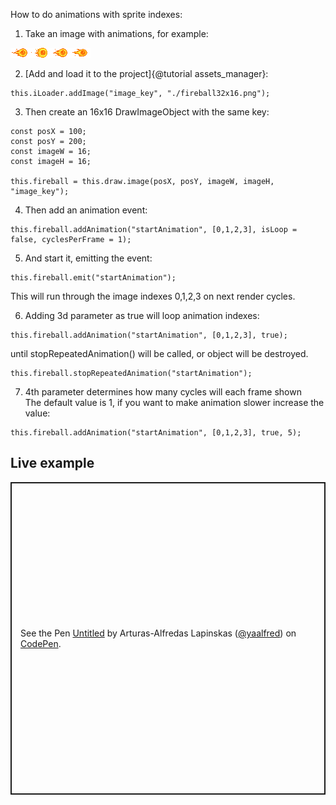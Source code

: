 How to do animations with sprite indexes:

1. Take an image with animations, for example:

![fireball](../tutorials/fireball32x16.png)

2. [Add and load it to the project]{@tutorial assets_manager}:
```
this.iLoader.addImage("image_key", "./fireball32x16.png");
```
3. Then create an 16x16 DrawImageObject with the same key:
```
const posX = 100;
const posY = 200;
const imageW = 16;
const imageH = 16;

this.fireball = this.draw.image(posX, posY, imageW, imageH, "image_key");
```
4. Then add an animation event: 
```
this.fireball.addAnimation("startAnimation", [0,1,2,3], isLoop = false, cyclesPerFrame = 1);
```
5. And start it, emitting the event:
```
this.fireball.emit("startAnimation");
```
This will run through the image indexes 0,1,2,3 on next render cycles.

6. Adding 3d parameter as true will loop animation indexes:
```
this.fireball.addAnimation("startAnimation", [0,1,2,3], true);
```
until stopRepeatedAnimation() will be called, or object will be destroyed.
```
this.fireball.stopRepeatedAnimation("startAnimation");
```
7. 4th parameter determines how many cycles will each frame shown <br />
  The default value is 1, if you want to make animation slower increase the value:
```
this.fireball.addAnimation("startAnimation", [0,1,2,3], true, 5);
```

## Live example
<p class="codepen" data-height="500" data-default-tab="js,result" data-slug-hash="zYeQoGY" data-user="yaalfred" style="height: 500px; box-sizing: border-box; display: flex; align-items: center; justify-content: center; border: 2px solid; margin: 1em 0; padding: 1em;">
  <span>See the Pen <a href="https://codepen.io/yaalfred/pen/zYeQoGY">
  Untitled</a> by Arturas-Alfredas Lapinskas (<a href="https://codepen.io/yaalfred">@yaalfred</a>)
  on <a href="https://codepen.io">CodePen</a>.</span>
</p>
<script async src="https://cpwebassets.codepen.io/assets/embed/ei.js"></script>